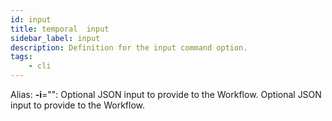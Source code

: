 ```yaml
---
id: input
title: temporal  input
sidebar_label: input
description: Definition for the input command option.
tags:
	- cli
---
```


Alias: **-i**="": Optional JSON input to provide to the Workflow.
 Optional JSON input to provide to the Workflow.
